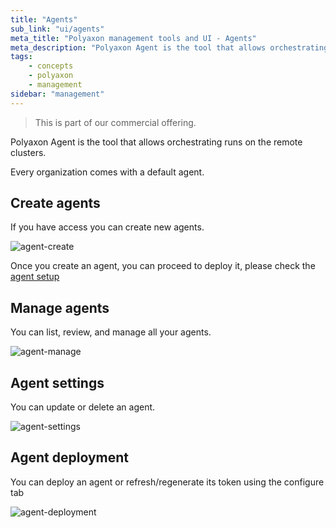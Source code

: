 ```yaml
---
title: "Agents"
sub_link: "ui/agents"
meta_title: "Polyaxon management tools and UI - Agents"
meta_description: "Polyaxon Agent is the tool that allows orchestrating runs on user's clusters."
tags:
    - concepts
    - polyaxon
    - management
sidebar: "management"
---
```


<blockquote class="commercial">This is part of our commercial offering.</blockquote>

Polyaxon Agent is the tool that allows orchestrating runs on the remote clusters.

Every organization comes with a default agent.

## Create agents

If you have access you can create new agents.

![agent-create](../../../../content/images/dashboard/agents/create.png)

Once you create an agent, you can proceed to deploy it, please check the [agent setup](/docs/setup/agent/)

## Manage agents

You can list, review, and manage all your agents.

![agent-manage](../../../../content/images/dashboard/agents/manage.png)

## Agent settings

You can update or delete an agent.

![agent-settings](../../../../content/images/dashboard/agents/settings.png)

## Agent deployment

You can deploy an agent or refresh/regenerate its token using the configure tab

![agent-deployment](../../../../content/images/dashboard/agents/deployment.png)
